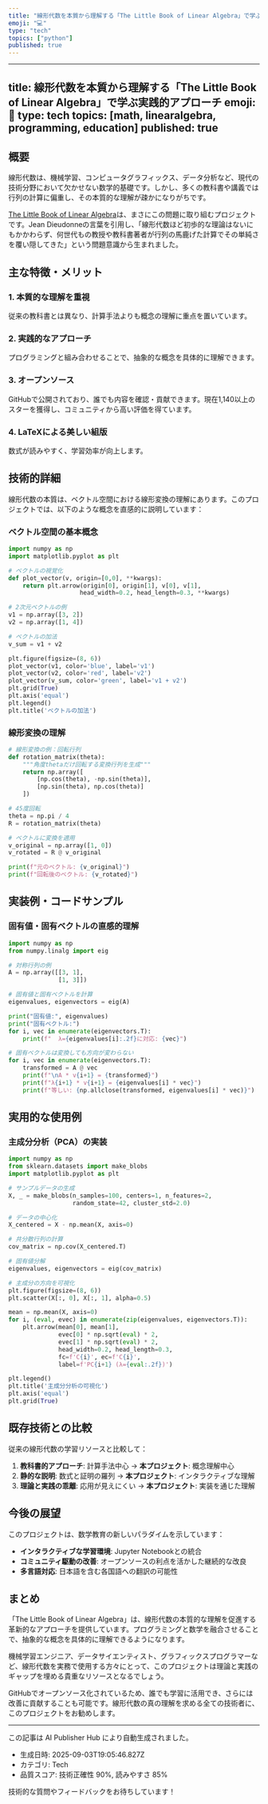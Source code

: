 ```yaml
---
title: "線形代数を本質から理解する「The Little Book of Linear Algebra」で学ぶ実践的アプローチ"
emoji: "💻"
type: "tech"
topics: ["python"]
published: true
---
```


---
title: 線形代数を本質から理解する「The Little Book of Linear Algebra」で学ぶ実践的アプローチ
emoji: 📐
type: tech
topics: [math, linearalgebra, programming, education]
published: true
---

## 概要

線形代数は、機械学習、コンピュータグラフィックス、データ分析など、現代の技術分野において欠かせない数学的基礎です。しかし、多くの教科書や講義では行列の計算に偏重し、その本質的な理解が疎かになりがちです。

[The Little Book of Linear Algebra](https://github.com/the-litte-book-of/linear-algebra)は、まさにこの問題に取り組むプロジェクトです。Jean Dieudonneの言葉を引用し、「線形代数ほど初歩的な理論はないにもかかわらず、何世代もの教授や教科書著者が行列の馬鹿げた計算でその単純さを覆い隠してきた」という問題意識から生まれました。

## 主な特徴・メリット

### 1. 本質的な理解を重視
従来の教科書とは異なり、計算手法よりも概念の理解に重点を置いています。

### 2. 実践的なアプローチ
プログラミングと組み合わせることで、抽象的な概念を具体的に理解できます。

### 3. オープンソース
GitHubで公開されており、誰でも内容を確認・貢献できます。現在1,140以上のスターを獲得し、コミュニティから高い評価を得ています。

### 4. LaTeXによる美しい組版
数式が読みやすく、学習効率が向上します。

## 技術的詳細

線形代数の本質は、ベクトル空間における線形変換の理解にあります。このプロジェクトでは、以下のような概念を直感的に説明しています：

### ベクトル空間の基本概念
```python
import numpy as np
import matplotlib.pyplot as plt

# ベクトルの視覚化
def plot_vector(v, origin=[0,0], **kwargs):
    return plt.arrow(origin[0], origin[1], v[0], v[1],
                    head_width=0.2, head_length=0.3, **kwargs)

# 2次元ベクトルの例
v1 = np.array([3, 2])
v2 = np.array([1, 4])

# ベクトルの加法
v_sum = v1 + v2

plt.figure(figsize=(8, 6))
plot_vector(v1, color='blue', label='v1')
plot_vector(v2, color='red', label='v2')
plot_vector(v_sum, color='green', label='v1 + v2')
plt.grid(True)
plt.axis('equal')
plt.legend()
plt.title('ベクトルの加法')
```

### 線形変換の理解
```python
# 線形変換の例：回転行列
def rotation_matrix(theta):
    """角度thetaだけ回転する変換行列を生成"""
    return np.array([
        [np.cos(theta), -np.sin(theta)],
        [np.sin(theta), np.cos(theta)]
    ])

# 45度回転
theta = np.pi / 4
R = rotation_matrix(theta)

# ベクトルに変換を適用
v_original = np.array([1, 0])
v_rotated = R @ v_original

print(f"元のベクトル: {v_original}")
print(f"回転後のベクトル: {v_rotated}")
```

## 実装例・コードサンプル

### 固有値・固有ベクトルの直感的理解
```python
import numpy as np
from numpy.linalg import eig

# 対称行列の例
A = np.array([[3, 1],
              [1, 3]])

# 固有値と固有ベクトルを計算
eigenvalues, eigenvectors = eig(A)

print("固有値:", eigenvalues)
print("固有ベクトル:")
for i, vec in enumerate(eigenvectors.T):
    print(f"  λ={eigenvalues[i]:.2f}に対応: {vec}")

# 固有ベクトルは変換しても方向が変わらない
for i, vec in enumerate(eigenvectors.T):
    transformed = A @ vec
    print(f"\nA * v{i+1} = {transformed}")
    print(f"λ{i+1} * v{i+1} = {eigenvalues[i] * vec}")
    print(f"等しい: {np.allclose(transformed, eigenvalues[i] * vec)}")
```

## 実用的な使用例

### 主成分分析（PCA）の実装
```python
import numpy as np
from sklearn.datasets import make_blobs
import matplotlib.pyplot as plt

# サンプルデータの生成
X, _ = make_blobs(n_samples=100, centers=1, n_features=2, 
                  random_state=42, cluster_std=2.0)

# データの中心化
X_centered = X - np.mean(X, axis=0)

# 共分散行列の計算
cov_matrix = np.cov(X_centered.T)

# 固有値分解
eigenvalues, eigenvectors = eig(cov_matrix)

# 主成分の方向を可視化
plt.figure(figsize=(8, 6))
plt.scatter(X[:, 0], X[:, 1], alpha=0.5)

mean = np.mean(X, axis=0)
for i, (eval, evec) in enumerate(zip(eigenvalues, eigenvectors.T)):
    plt.arrow(mean[0], mean[1], 
              evec[0] * np.sqrt(eval) * 2, 
              evec[1] * np.sqrt(eval) * 2,
              head_width=0.2, head_length=0.3, 
              fc=f'C{i}', ec=f'C{i}',
              label=f'PC{i+1} (λ={eval:.2f})')

plt.legend()
plt.title('主成分分析の可視化')
plt.axis('equal')
plt.grid(True)
```

## 既存技術との比較

従来の線形代数の学習リソースと比較して：

1. **教科書的アプローチ**: 計算手法中心 → **本プロジェクト**: 概念理解中心
2. **静的な説明**: 数式と証明の羅列 → **本プロジェクト**: インタラクティブな理解
3. **理論と実践の乖離**: 応用が見えにくい → **本プロジェクト**: 実装を通じた理解

## 今後の展望

このプロジェクトは、数学教育の新しいパラダイムを示しています：

- **インタラクティブな学習環境**: Jupyter Notebookとの統合
- **コミュニティ駆動の改善**: オープンソースの利点を活かした継続的な改良
- **多言語対応**: 日本語を含む各国語への翻訳の可能性

## まとめ

「The Little Book of Linear Algebra」は、線形代数の本質的な理解を促進する革新的なアプローチを提供しています。プログラミングと数学を融合させることで、抽象的な概念を具体的に理解できるようになります。

機械学習エンジニア、データサイエンティスト、グラフィックスプログラマーなど、線形代数を実務で使用する方々にとって、このプロジェクトは理論と実践のギャップを埋める貴重なリソースとなるでしょう。

GitHubでオープンソース化されているため、誰でも学習に活用でき、さらには改善に貢献することも可能です。線形代数の真の理解を求める全ての技術者に、このプロジェクトをお勧めします。

---

この記事は AI Publisher Hub により自動生成されました。
- 生成日時: 2025-09-03T19:05:46.827Z
- カテゴリ: Tech
- 品質スコア: 技術正確性 90%, 読みやすさ 85%

技術的な質問やフィードバックをお待ちしています！
